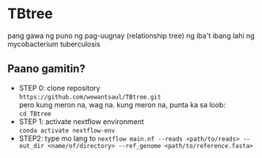 # TBtree
pang gawa ng puno ng pag-uugnay (relationship tree) ng iba't ibang lahi ng mycobacterium tuberculosis

## Paano gamitin?
* STEP 0: clone repository \
``` https://github.com/wewantsaul/TBtree.git ``` \
pero kung meron na, wag na. kung meron na, punta ka sa loob: \
```cd TBtree```
* STEP 1: activate nextflow environment \
``` conda activate nextflow-env ```
* STEP2: type mo lang to
``` nextflow main.nf --reads <path/to/reads> --out_dir <name/of/directory> --ref_genome <path/to/reference.fasta> ```

